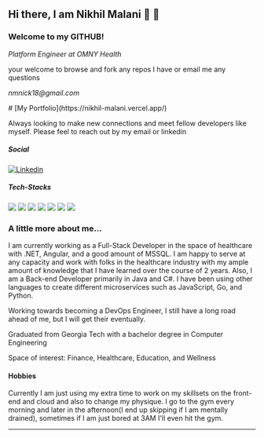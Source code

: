 ## Hi there, I am Nikhil Malani 👋 🤖
### Welcome to my GITHUB!

<p><em>Platform Engineer at OMNY Health</em></p>
<p>your welcome to browse and fork any repos I have or email me any questions</p>
<p><em>nmnick18@gmail.com</em></p>
# [My Portfolio](https://nikhil-malani.vercel.app/)

Always looking to make new connections and meet fellow developers like myself. Please feel to reach out by my email or linkedin



##### Social

[![Linkedin](https://img.shields.io/badge/LinkedIn-0077B5?style=for-the-badge&logo=linkedin&logoColor=white)](https://www.linkedin.com/in/nikhil-m-6114a9126/)

##### Tech-Stacks

![](https://img.shields.io/badge/C%23-239120?style=for-the-badge&logo=c-sharp&logoColor=white) ![](https://img.shields.io/badge/JavaScript-F7DF1E?style=for-the-badge&logo=javascript&logoColor=black) ![](https://img.shields.io/badge/Python-14354C?style=for-the-badge&logo=python&logoColor=white) ![](https://img.shields.io/badge/C%2B%2B-00599C?style=for-the-badge&logo=c%2B%2B&logoColor=white) ![](https://img.shields.io/badge/Rust-000000?style=for-the-badge&logo=rust&logoColor=white) ![](https://img.shields.io/badge/PostgreSQL-316192?style=for-the-badge&logo=postgresql&logoColor=white) ![](https://img.shields.io/badge/.NET-5C2D91?style=for-the-badge&logo=.net&logoColor=white)


### A little more about me... 

I am currently working as a Full-Stack Developer in the space of healthcare with .NET, Angular, and a good amount of MSSQL. I am happy to serve at any capacity and work with folks in the healthcare industry with my ample amount of knowledge that I have learned over the course of 2 years. Also, I am a Back-end Developer primarily in Java and C#. I have been using other languages to create different microservices such as JavaScript, Go, and Python.

Working towards becoming a DevOps Engineer, I still have a long road ahead of me, but I will get their eventually.

Graduated from Georgia Tech with a bachelor degree in Computer Engineering

Space of interest: Finance, Healthcare, Education, and Wellness

#### Hobbies

Currently I am just using my extra time to work on my skillsets on the front-end and cloud and also to change my physique. I go to the gym every morning and later in the afternoon(I end up skipping if I am mentally drained), sometimes if I am just bored at 3AM I'll even hit the gym.


---
